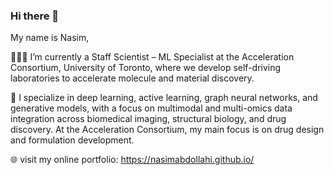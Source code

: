 ### Hi there 👋

My name is Nasim,

👩🏻‍💻 I’m currently a Staff Scientist – ML Specialist at the Acceleration Consortium, University of Toronto, where we develop self-driving laboratories to accelerate molecule and material discovery.

🧬 I specialize in deep learning, active learning, graph neural networks, and generative models, with a focus on multimodal and multi-omics data integration across biomedical imaging, structural biology, and drug discovery. At the Acceleration Consortium, my main focus is on drug design and formulation development.

🌐 visit my online portfolio: https://nasimabdollahi.github.io/

<!-- 🎨 I love art! 
 🏊🏼‍♀️ I swim!-->

<!--
**NasimAbdollahi/NasimAbdollahi** is a ✨ _special_ ✨ repository because its `README.md` (this file) appears on your GitHub profile.

Here are some ideas to get you started:

- 🔭 I’m currently working on ...
- 🌱 I’m currently learning ...
- 👯 I’m looking to collaborate on ...
- 🤔 I’m looking for help with ...
- 💬 Ask me about ...
- 📫 How to reach me: ...
- 😄 Pronouns: ...
- ⚡ Fun fact: ...
-->
